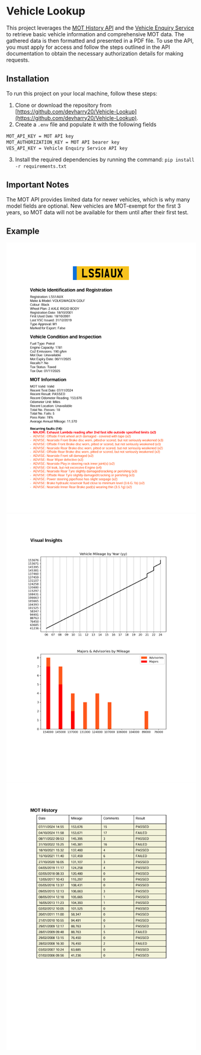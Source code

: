 # Vehicle Lookup

This project leverages the [MOT History API](https://documentation.history.mot.api.gov.uk/) and the [Vehicle Enquiry Service](https://developer-portal.driver-vehicle-licensing.api.gov.uk/apis/vehicle-enquiry-service/vehicle-enquiry-service-description.html) to retrieve basic vehicle information and comprehensive MOT data. The gathered data is then formatted and presented in a PDF file. To use the API, you must apply for access and follow the steps outlined in the API documentation to obtain the necessary authorization details for making requests.

## Installation

To run this project on your local machine, follow these steps:

1. Clone or download the repository from [https://github.com/devharry20/Vehicle-Lookup](https://github.com/devharry20/Vehicle-Lookup).
2. Create a `.env` file and populate it with the following fields
```
MOT_API_KEY = MOT API key
MOT_AUTHORIZATION_KEY = MOT API bearer key
VES_API_KEY = Vehicle Enquiry Service API key
```
3. Install the required dependencies by running the command: `pip install -r requirements.txt`

## Important Notes
The MOT API provides limited data for newer vehicles, which is why many model fields are optional. New vehicles are MOT-exempt for the first 3 years, so MOT data will not be available for them until after their first test.

## Example 
![Main image](main-info.png)
![Second image](visual-insights.png)
![Third image](mot-info.png)
